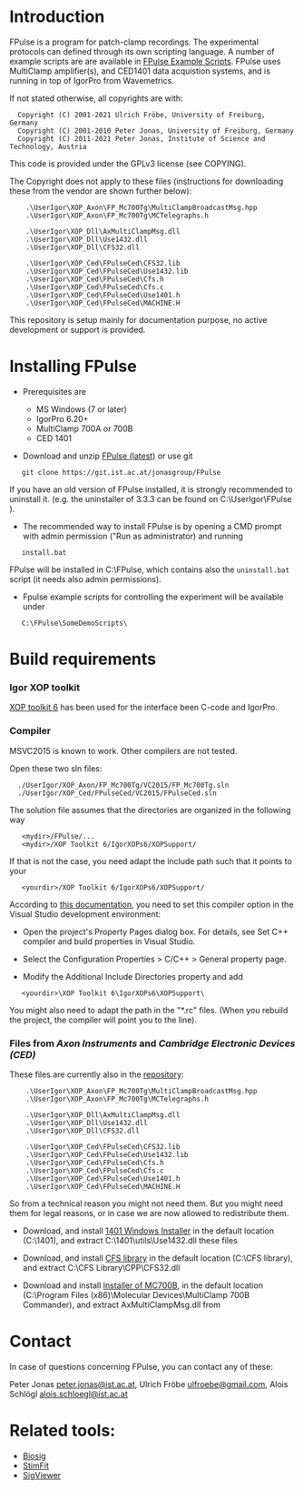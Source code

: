 # Introduction

FPulse is a program for patch-clamp recordings. The experimental protocols can defined through its own scripting language. A number of example scripts are are available in [FPulse Example Scripts](https://git.ist.ac.at/jonasgroup/FPulse/-/tree/master/UserIgor/FPulse/SomeDemoScripts). FPulse uses MultiClamp amplifier(s), and CED1401 data acquistion systems, and is running in top of IgorPro from Wavemetrics.

If not stated otherwise, all copyrights are with:

```
  Copyright (C) 2001-2021 Ulrich Fröbe, University of Freiburg, Germany
  Copyright (C) 2001-2010 Peter Jonas, University of Freiburg, Germany
  Copyright (C) 2011-2021 Peter Jonas, Institute of Science and Technology, Austria
```

This code is provided under the GPLv3 license (see COPYING).

The Copyright does not apply to these files (instructions for downloading these from the vendor are shown further below):

```
	.\UserIgor\XOP_Axon\FP_Mc700Tg\MultiClampBroadcastMsg.hpp
	.\UserIgor\XOP_Axon\FP_Mc700Tg\MCTelegraphs.h

	.\UserIgor\XOP_Dll\AxMultiClampMsg.dll
	.\UserIgor\XOP_Dll\Use1432.dll
	.\UserIgor\XOP_Dll\CFS32.dll

	.\UserIgor\XOP_Ced\FPulseCed\CFS32.lib
	.\UserIgor\XOP_Ced\FPulseCed\Use1432.lib
	.\UserIgor\XOP_Ced\FPulseCed\Cfs.h
	.\UserIgor\XOP_Ced\FPulseCed\Cfs.c
	.\UserIgor\XOP_Ced\FPulseCed\Use1401.h
	.\UserIgor\XOP_Ced\FPulseCed\MACHINE.H
```

This repository is setup mainly for documentation purpose, no active development or support is provided.


# Installing FPulse
* Prerequisites are
	- MS Windows (7 or later)
	- IgorPro 6.20+
	- MultiClamp 700A or 700B
	- CED 1401

* Download and unzip [FPulse (latest)](https://git.ist.ac.at/jonasgroup/FPulse/-/archive/master/FPulse-master.zip) or use git

```
   git clone https://git.ist.ac.at/jonasgroup/FPulse
```

If you have an old version of FPulse installed, it is strongly recommended to uninstall it. (e.g. the uninstaller of 3.3.3 can be found on  C:\UserIgor\FPulse ).

* The recommended way to install FPulse is by opening a CMD prompt with admin permission ("Run as administrator) and running

```
   install.bat
```
FPulse will be installed in C:\FPulse, which contains also the ```uninstall.bat``` script (it needs also admin permissions).


* Fpulse example scripts for controlling the experiment will be available under

```
   C:\FPulse\SomeDemoScripts\
```


# Build requirements

### Igor XOP toolkit

[XOP toolkit 6](https://www.wavemetrics.com/products/xoptoolkit "XOP toolkit 6") has been used for the interface been C-code and IgorPro.

[1]: https://www.wavemetrics.com/products/xoptoolkit "XOP toolkit"


### Compiler
   MSVC2015 is known to work. Other compilers are not tested.


Open these two sln files:

```
  ./UserIgor/XOP_Axon/FP_Mc700Tg/VC2015/FP_Mc700Tg.sln
  ./UserIgor/XOP_Ced/FPulseCed/VC2015/FPulseCed.sln
```

The solution file assumes that the directories are organized in the following way

```
   <mydir>/FPulse/...
   <mydir>/XOP Toolkit 6/IgorXOPs6/XOPSupport/
```

If that is not the case, you need adapt the include path such that it points to your

```
   <yourdir>/XOP Toolkit 6/IgorXOPs6/XOPSupport/
```


According to [this documentation](https://docs.microsoft.com/en-us/cpp/build/reference/i-additional-include-directories?view=msvc-160), you need to set this compiler option in the Visual Studio development environment:

- Open the project's Property Pages dialog box. For details, see Set C++ compiler and build properties in Visual Studio.

- Select the Configuration Properties > C/C++ > General property page.

- Modify the Additional Include Directories property and add 
```
   <yourdir>\XOP Toolkit 6\IgorXOPs6\XOPSupport\
```

You might also need to adapt the path in the "*.rc" files. (When you rebuild the project, the compiler will point you to the line). 

### Files from _Axon Instruments_ and _Cambridge Electronic Devices (CED)_

These files are currently also in the [repository](https://git.ist.ac.at/jonasgroup/FPulse/-/tree/master):

```
	.\UserIgor\XOP_Axon\FP_Mc700Tg\MultiClampBroadcastMsg.hpp
	.\UserIgor\XOP_Axon\FP_Mc700Tg\MCTelegraphs.h

	.\UserIgor\XOP_Dll\AxMultiClampMsg.dll
	.\UserIgor\XOP_Dll\Use1432.dll
	.\UserIgor\XOP_Dll\CFS32.dll

	.\UserIgor\XOP_Ced\FPulseCed\CFS32.lib
	.\UserIgor\XOP_Ced\FPulseCed\Use1432.lib
	.\UserIgor\XOP_Ced\FPulseCed\Cfs.h
	.\UserIgor\XOP_Ced\FPulseCed\Cfs.c
	.\UserIgor\XOP_Ced\FPulseCed\Use1401.h
	.\UserIgor\XOP_Ced\FPulseCed\MACHINE.H
```

So from a technical reason you might not need them. But you might need them for legal reasons, or in case we are now allowed to redistribute them.

* Download, and install [1401 Windows Installer](http://ced.co.uk/files/winsupp.exe) in the default location (C:\1401\), and extract C:\1401\utils\Use1432.dll these files

* Download, and install  [CFS library](http://ced.co.uk/files/MS54.exe) in the default location (C:\CFS library\), and extract C:\CFS Library\CPP\CFS32.dll

* Download and install [Installer of MC700B](http://axograph.com/installers/MultiClamp_2_1_0_16.exe), in the default location (C:\Program Files (x86)\Molecular Devices\MultiClamp 700B Commander), and extract AxMultiClampMsg.dll from



# Contact
In case of questions concerning FPulse, you can contact any of these: 

  Peter Jonas <peter.jonas@ist.ac.at>,
  Ulrich Fröbe <ulfroebe@gmail.com>,
  Alois Schlögl <alois.schloegl@ist.ac.at>


# Related tools:
* [Biosig](https://biosig.sourceforge.io/)
* [StimFit](http://stimfit.org)
* [SigViewer](https://github.com/cbrnr/sigviewer)



